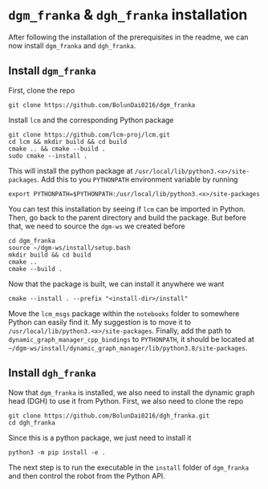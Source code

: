 # `dgm_franka` & `dgh_franka` installation

After following the installation of the prerequisites in the readme, we can now install `dgm_franka` and `dgh_franka`. 

## Install `dgm_franka`

First, clone the repo

```console
git clone https://github.com/BolunDai0216/dgm_franka

```

Install `lcm` and the corresponding Python package

```
git clone https://github.com/lcm-proj/lcm.git 
cd lcm && mkdir build && cd build 
cmake .. && cmake --build .
sudo cmake --install . 
```

This will install the python package at `/usr/local/lib/python3.<x>/site-packages`. Add this to you `PYTHONPATH` environment variable by running

```console
export PYTHONPATH=$PYTHONPATH:/usr/local/lib/python3.<x>/site-packages
```

You can test this installation by seeing if `lcm` can be imported in Python. Then, go back to the parent directory and build the package. But before that, we need to source the `dgm-ws` we created before

```console
cd dgm_franka
source ~/dgm-ws/install/setup.bash
mkdir build && cd build
cmake ..
cmake --build .
```

Now that the package is built, we can install it anywhere we want

```console
cmake --install . --prefix "<install-dir>/install"
```

Move the `lcm_msgs` package within the `notebooks` folder to somewhere Python can easily find it. My suggestion is to move it to `/usr/local/lib/python3.<x>/site-packages`. Finally, add the path to `dynamic_graph_manager_cpp_bindings` to `PYTHONPATH`, it should be located at `~/dgm-ws/install/dynamic_graph_manager/lib/python3.8/site-packages`.

## Install `dgh_franka`

Now that `dgm_franka` is installed, we also need to install the dynamic graph head (DGH) to use it from Python. First, we also need to clone the repo

```console
git clone https://github.com/BolunDai0216/dgh_franka.git
cd dgh_franka
```

Since this is a python package, we just need to install it

```console
python3 -m pip install -e .
```

The next step is to run the executable in the `install` folder of `dgm_franka` and then control the robot from the Python API.

